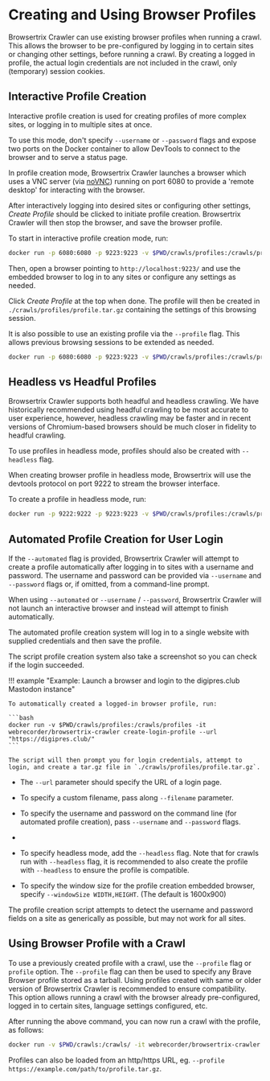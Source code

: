 # Creating and Using Browser Profiles

Browsertrix Crawler can use existing browser profiles when running a crawl. This allows the browser to be pre-configured by logging in to certain sites or changing other settings, before running a crawl. By creating a logged in profile, the actual login credentials are not included in the crawl, only (temporary) session cookies.

## Interactive Profile Creation

Interactive profile creation is used for creating profiles of more complex sites, or logging in to multiple sites at once.

To use this mode, don't specify `--username` or `--password` flags and expose two ports on the Docker container to allow DevTools to connect to the browser and to serve a status page.

In profile creation mode, Browsertrix Crawler launches a browser which uses a VNC server (via [noVNC](https://novnc.com/)) running on port 6080 to provide a 'remote desktop' for interacting with the browser.

After interactively logging into desired sites or configuring other settings, _Create Profile_ should be clicked to initiate profile creation. Browsertrix Crawler will then stop the browser, and save the browser profile.

To start in interactive profile creation mode, run:

```sh
docker run -p 6080:6080 -p 9223:9223 -v $PWD/crawls/profiles:/crawls/profiles/ -it webrecorder/browsertrix-crawler create-login-profile --url "https://example.com/"
```

Then, open a browser pointing to `http://localhost:9223/` and use the embedded browser to log in to any sites or configure any settings as needed.

Click _Create Profile_ at the top when done. The profile will then be created in `./crawls/profiles/profile.tar.gz` containing the settings of this browsing session.

It is also possible to use an existing profile via the `--profile` flag.  This allows previous browsing sessions to be extended as needed.

```sh
docker run -p 6080:6080 -p 9223:9223 -v $PWD/crawls/profiles:/crawls/profiles -it webrecorder/browsertrix-crawler create-login-profile --url "https://example.com/" --filename "/crawls/profiles/newProfile.tar.gz" --profile "/crawls/profiles/oldProfile.tar.gz"
```

## Headless vs Headful Profiles

Browsertrix Crawler supports both headful and headless crawling. We have historically recommended using headful crawling to be most accurate to user experience, however, headless crawling may be faster and in recent versions of Chromium-based browsers should be much closer in fidelity to headful crawling.

To use profiles in headless mode, profiles should also be created with `--headless` flag.

When creating browser profile in headless mode, Browsertrix will use the devtools protocol on port 9222 to stream the browser interface.

To create a profile in headless mode, run:

```sh
docker run -p 9222:9222 -p 9223:9223 -v $PWD/crawls/profiles:/crawls/profiles/ -it webrecorder/browsertrix-crawler create-login-profile --headless --url "https://example.com/"
```

## Automated Profile Creation for User Login

If the `--automated` flag is provided, Browsertrix Crawler will attempt to create a profile automatically after logging in to sites with a username and password. The username and password can be provided via `--username` and `--password` flags or, if omitted, from a command-line prompt.

When using `--automated` or `--username` / `--password`, Browsertrix Crawler will not launch an interactive browser and instead will attempt to finish automatically.

The automated profile creation system will log in to a single website with supplied credentials and then save the profile.

The script profile creation system also take a screenshot so you can check if the login succeeded.

!!! example "Example: Launch a browser and login to the digipres.club Mastodon instance"

	To automatically created a logged-in browser profile, run:

	```bash
	docker run -v $PWD/crawls/profiles:/crawls/profiles -it webrecorder/browsertrix-crawler create-login-profile --url "https://digipres.club/"
	```

	The script will then prompt you for login credentials, attempt to login, and create a tar.gz file in `./crawls/profiles/profile.tar.gz`.

- The `--url` parameter should specify the URL of a login page.

- To specify a custom filename, pass along `--filename` parameter.

- To specify the username and password on the command line (for automated profile creation), pass `--username` and `--password` flags.
- ```

- To specify headless mode, add the `--headless` flag. Note that for crawls run with `--headless` flag, it is recommended to also create the profile with `--headless` to ensure the profile is compatible.

- To specify the window size for the profile creation embedded browser, specify `--windowSize WIDTH,HEIGHT`. (The default is 1600x900)

The profile creation script attempts to detect the username and password fields on a site as generically as possible, but may not work for all sites.

## Using Browser Profile with a Crawl

To use a previously created profile with a crawl, use the `--profile` flag or `profile` option. The `--profile` flag can then be used to specify any Brave Browser profile stored as a tarball. Using profiles created with same or older version of Browsertrix Crawler is recommended to ensure compatibility. This option allows running a crawl with the browser already pre-configured, logged in to certain sites, language settings configured, etc.

After running the above command, you can now run a crawl with the profile, as follows:

```bash
docker run -v $PWD/crawls:/crawls/ -it webrecorder/browsertrix-crawler crawl --profile /crawls/profiles/profile.tar.gz --url https://digipres.club/ --generateWACZ --collection test-with-profile
```

Profiles can also be loaded from an http/https URL, eg. `--profile https://example.com/path/to/profile.tar.gz`.
